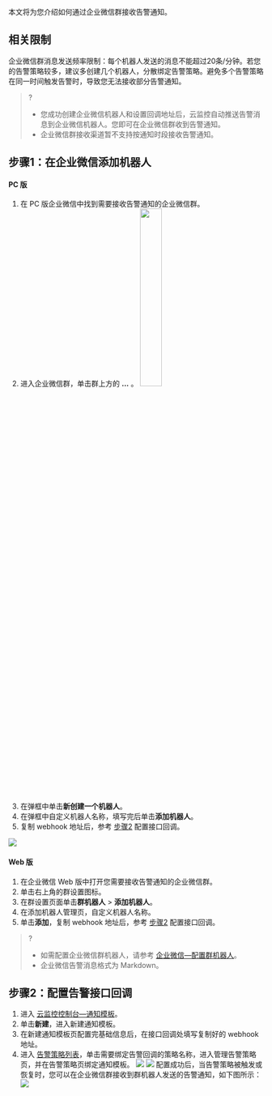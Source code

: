 本文将为您介绍如何通过企业微信群接收告警通知。

## 相关限制

企业微信群消息发送频率限制：每个机器人发送的消息不能超过20条/分钟。若您的告警策略较多，建议多创建几个机器人，分散绑定告警策略。避免多个告警策略在同一时间触发告警时，导致您无法接收部分告警通知。



> ?
> - 您成功创建企业微信机器人和设置回调地址后，云监控自动推送告警消息到企业微信机器人。您即可在企业微信群收到告警通知。
> - 企业微信群接收渠道暂不支持按通知时段接收告警通知。

## 步骤1：在企业微信添加机器人

#### PC 版
1. 在 PC 版企业微信中找到需要接收告警通知的企业微信群。
2. 进入企业微信群，单击群上方的 **...** 。
<img src="https://qcloudimg.tencent-cloud.cn/raw/8a6d580f0d8b1f05821bf2decf6f8a84.png" width="30%"></img>
3. 在弹框中单击**新创建一个机器人**。
4. 在弹框中自定义机器人名称，填写完后单击**添加机器人**。
5. 复制 webhook 地址后，参考 [步骤2](#step2) 配置接口回调。

![](https://main.qcloudimg.com/raw/8eb31aba4be2b7d08070e73172a364c9.png)
#### Web 版

1. 在企业微信 Web 版中打开您需要接收告警通知的企业微信群。
2. 单击右上角的群设置图标。
3. 在群设置页面单击**群机器人** > **添加机器人**。
4. 在添加机器人管理页，自定义机器人名称。
5. 单击**添加**，复制 webhook 地址后，参考 [步骤2](#step2) 配置接口回调。
>?
>- 如需配置企业微信群机器人，请参考 [企业微信—配置群机器人](https://work.weixin.qq.com/api/doc#14404)。
>- 企业微信告警消息格式为 Markdown。



[](id:step2)

## 步骤2：配置告警接口回调

1. 进入 [云监控控制台—通知模板](https://console.cloud.tencent.com/monitor/alarm2/notice )。
2. 单击**新建**，进入新建通知模板。
3. 在新建通知模板页配置完基础信息后，在接口回调处填写复制好的 webhook 地址。
4. 进入 [告警策略列表](https://console.cloud.tencent.com/monitor/alarm2/policy)，单击需要绑定告警回调的策略名称，进入管理告警策略页，并在告警策略页绑定通知模板。
![](https://main.qcloudimg.com/raw/c6165ac133e554259344c28be713604a.png)
![](https://main.qcloudimg.com/raw/c182593b9d85faca6d84dab399d8788f.png)
配置成功后，当告警策略被触发或恢复时，您可以在企业微信群接收到群机器人发送的告警通知，如下图所示：
![](https://qcloudimg.tencent-cloud.cn/raw/ccbd660d8d329d87c53deb28da046df8.png)
